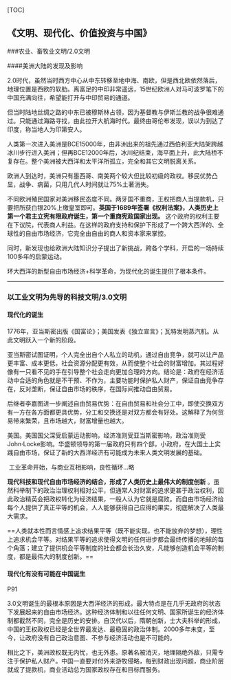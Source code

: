 [TOC]



## 《文明、现代化、价值投资与中国》



###农业、畜牧业文明/2.0文明

####美洲大陆的发现及影响

​	2.0时代，虽然当时西方中心从中东转移至地中海、南欧，但是西北欧依然落后，地理位置是西欧的软肋。离富足的中印非常遥远，15世纪欧洲人对马可波罗笔下的中国充满向往，希望能打开与中印贸易的通道。

但当时陆地丝绸之路的中东已被穆斯林占领，因为基督教与伊斯兰教的战争很难通过。只能通过海路寻找，由此拉开大航海时代。最终由哥伦布发现，误以为到达了印度，称当地人为印第安人。

​	人类第一次进入美洲是BCE15000年，由非洲出来的祖先通过西伯利亚大陆架跨越冰川步行进入美洲；但再BCE12000年后，冰川纪结束，海平面上升，此大陆桥不复存在。整个美洲被大西洋和太平洋所孤立，完全和其它文明脱离关系。

​	欧洲人到达时，美洲只有墨西哥、南美两个较大但比较初级的政权。移民优势凸显，战争、病菌，只用几代人时间就让75%土著消失。

​	不同欧洲殖民国家对美洲移民态度不同。两牙国不重商，王权把商人当提款机，只要把所获白银20%上缴皇室即可。**英国于1689年签署《权利法案》，人类历史上第一个君主立宪有限政府诞生，第一个重商宪政国家出现。** 这个政府的权利主要在下议院，代表商人利益。在这样的政府支持和保护下形成了一个跨大西洋的、全球性的自由市场经济，它完全由自由的商人和资本家来掌控。

​	同时，新发现也给欧洲大陆知识分子提出了新挑战，跨各个学科，开启的一场持续100多年的启蒙运动。

​	环大西洋的新型自由市场经济+科学革命，为现代化的诞生提供了根本条件。



------



### 以工业文明为先导的科技文明/3.0文明



#### 现代化的诞生

1776年，亚当斯密出版《国富论》；美国发表《独立宣言》；瓦特发明蒸汽机。从此文明跃入一个新的阶段。

​	亚当斯密试图证明，个人完全出自个人私立的动机，通过自由竞争，就可以让产品更丰富、成本更低，社会资源分配更有效，从而使整个社会的财富增加。其过程好像有一只看不见的手在引导整个社会走向更加合理的方向。结论是：政府在经济活动中合适的角色就是不干预、不作为，主要功能时保护私人财产，保证自由竞争存在，反对垄断，保证自由市场的秩序，在国际间推动自由贸易。

后继者李嘉图进一步阐述自由贸易优势：在自由贸易和社会分工中，即使交换双方有一方在各方面都更具优势，分工和交换还是对双方都会有好处。这解释了为何贸易带来繁荣，且市场越大，财富增量也越大。

​	美国。美国国父深受启蒙运动影响，经济准则受亚当斯密影响，政治准则受John·Locke影响。华盛顿领导的第一届政府只有四个部，小政府，在大国土上实践自由市场，保证了新的大西洋经济有可能成为未来人类文明发展的基础。

​	工业革命开始，与商业互相影响，良性循环...略

**现代科技和现代自由市场经济的结合，形成了人类历史上最伟大的制度创新** 。虽然科举制下的政治治理权利相对公平，但通常人对财富的追求更甚于政治权利，因此政治精英会把政权转化为经济结果，一般人认为它就是腐败。而自由市场经济给每个人提供了真正平等的机会，人人能够获得自己应得的果实，彻底解决了人类最大需求。

​	==人类就本性而言情感上追求结果平等（既不能实现，也不能放弃的梦想），理性上追求机会平等。对结果平等的追求使得文明的任何进步都会最终传播的地球的每个角落；建立了提供机会平等制度的社会都会长治久安，凡能够创造机会平等的制度，都是最伟大的制度创新。==



#### 现代化有没有可能在中国诞生

P91

3.0文明诞生的最根本原因是大西洋经济的形成，最大特点是在几乎无政府的状态下发展起来的自由市场经济。这种经济体制和以往任何文明、国家所诞生的经济体制都截然不同，完全是历史的安排。自汉代以后，隋朝创新，士大夫科举的形成，中国的王权政权已经是全世界最发达、最稳固的政治体制。2000多年未变，至今，让政府没有自己政治意图、不参与经济活动也是不可能的。

​	相比之下，美洲政权既无内忧，也无外患。原著名被消灭，地理隔绝外敌，只需专注于保护私人财产。中国一直要对付外来游牧侵略，每到财政出现问题，商业阶层就成了提款机，商业活动总为国家政权存在和目标而服务。





